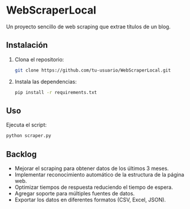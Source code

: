 # WebScraperLocal

Un proyecto sencillo de web scraping que extrae títulos de un blog.

## Instalación
1. Clona el repositorio:
   ```bash
   git clone https://github.com/tu-usuario/WebScraperLocal.git
   ```
2. Instala las dependencias:
   ```bash
   pip install -r requirements.txt
   ```

## Uso
Ejecuta el script:
```bash
python scraper.py
```

## Backlog
- Mejorar el scraping para obtener datos de los últimos 3 meses.
- Implementar reconocimiento automático de la estructura de la página web.
- Optimizar tiempos de respuesta reduciendo el tiempo de espera.
- Agregar soporte para múltiples fuentes de datos.
- Exportar los datos en diferentes formatos (CSV, Excel, JSON).


